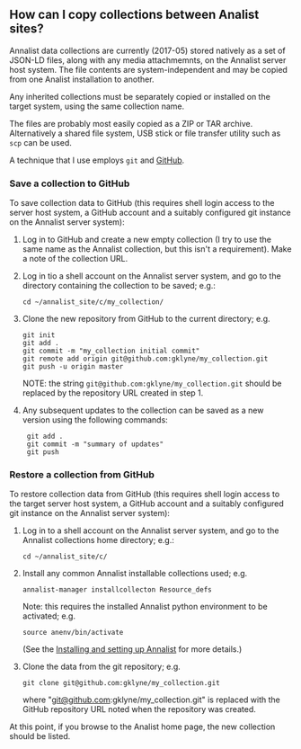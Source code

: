 ## How can I copy collections between Analist sites?

Annalist data collections are currently (2017-05) stored natively as a set of JSON-LD files, along with any media attachmemnts, on the Annalist server host system.  The file contents are system-independent and may be copied from one Analist installation to another.

Any inherited collections must be separately copied or installed on the target system, using the same collection name.

The files are probably most easily copied as a ZIP or TAR archive.  Alternatively a shared file system, USB stick or file transfer utility such as `scp` can be used.

A technique that I use employs `git` and [GitHub](https://github.com/).

### Save a collection to GitHub

To save collection data to GitHub (this requires shell login access to the server host system, a GitHub account and a suitably configured git instance on the Annalist server system):

1.  Log in to GitHub and create a new empty collection (I try to use the same name as the Annalist collection, but this isn't a requirement).  Make a note of the collection URL.

2.  Log in tio a shell account on the Annalist server system, and go to the directory containing the collection to be saved; e.g.:

        cd ~/annalist_site/c/my_collection/

3.  Clone the new repository from GitHub to the current directory; e.g.

        git init
        git add .
        git commit -m "my_collection initial commit"
        git remote add origin git@github.com:gklyne/my_collection.git
        git push -u origin master

    NOTE: the string `git@github.com:gklyne/my_collection.git` should be replaced by the repository URL created in step 1.

4. Any subsequent updates to the collection can be saved as a new version using the following commands:

        git add .
        git commit -m "summary of updates"
        git push

### Restore a collection from GitHub

To restore collection data from GitHub (this requires shell login access to the target server host system, a GitHub account and a suitably configured git instance on the Annalist server system):

1.  Log in to a shell account on the Annalist server system, and go to the Annalist collections home directory; e.g.:

        cd ~/annalist_site/c/

2.  Install any common Annalist installable collections used; e.g.

        annalist-manager installcollecton Resource_defs

    Note: this requires the installed Annalist python environment to be activated; e.g.

        source anenv/bin/activate

    (See the [Installing and setting up Annalist](../documents/installing-annalist.md) for more details.)

3.  Clone the data from the git repository; e.g.

        git clone git@github.com:gklyne/my_collection.git

    where "git@github.com:gklyne/my_collection.git" is replaced with the GitHub repository URL noted when the repository was created.

At this point, if you browse to the Analist home page, the new collection should be listed.

